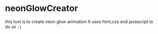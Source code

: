 # neonGlowCreator
this tool is to create neon glow animation
It uses html,css and javascript to do so : )
